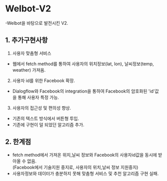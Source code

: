 # Welbot-V2
-Welbot을 바탕으로 발전시킨 V2.


## 1. 추가구현사항
1) 사용자 맞춤형 서비스
- 웹에서 fetch method를 통하여 사용자의 위치정보(lat, lon), 날씨정보(temp, weather) 가져옴.

2) 사용자 id를 위한 Facebook 확장.
- Dialogflow와 Facebook의 integration을 통하여 Facebook의 암호화된 'id'값을 통해 사용자 특정 가능.

3) 사용자의 접근성 및 편의성 향상.
- 기존의 텍스트 방식에서 버튼형 투입.
- 기존에 구현이 덜 되었던 알고리즘 추가.


## 2. 한계점
- fetch method에서 가져온 위치,날씨 정보와 Facebook의 사용자id값을 동시에 받아올 수 없음.\
(Facebook에서 기술지원 중지로, 사용자의 위치,날씨 정보 지원중지)
- 사용자정보와 데이터가 충분하지 못해 맞춤형 서비스 및 추천 알고리즘 구현 실패.
